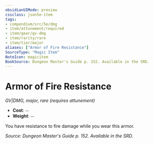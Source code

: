 ```yaml
---
obsidianUIMode: preview
cssclass: json5e-item
tags:
- compendium/src/5e/dmg
- item/attunement/required
- item/gear/gv-dmg
- item/rarity/rare
- item/tier/major
aliases: ["Armor of Fire Resistance"]
SourceType: "Magic Item"
NoteIcon: magicitem
BookSource: Dungeon Master's Guide p. 152. Available in the SRD.
---
```

# Armor of Fire Resistance
*GV|DMG, major, rare (requires attunement)*  

- **Cost**: ⏤
- **Weight**: ⏤

You have resistance to fire damage while you wear this armor.

*Source: Dungeon Master's Guide p. 152. Available in the SRD.*